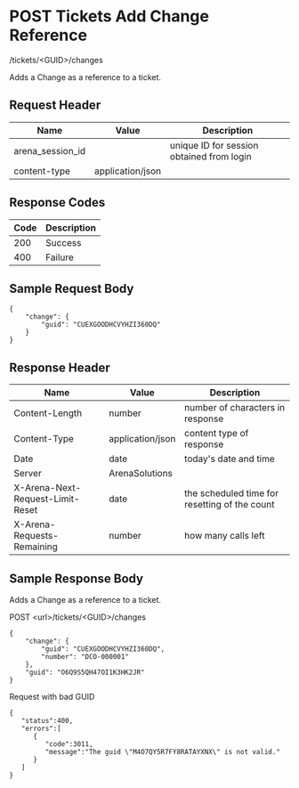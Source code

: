 # POST Tickets Add Change Reference
/tickets/&lt;GUID&gt;/changes

Adds a Change as a reference to a ticket.

## Request Header

| Name  | Value  | Description  |
|  --- |  --- |  --- | 
| arena_session_id  |   | unique ID for session obtained from login  |
| content-type  | application/json  |   |

## Response Codes

| Code  | Description  |
|  --- |  --- | 
| 200  | Success  |
| 400  | Failure  |

## Sample Request Body
```
{
    "change": {
        "guid": "CUEXGOODHCVYHZI360DQ"
    }
}
```
## Response Header

| Name  | Value  | Description  |
|  --- |  --- |  --- | 
| Content-Length  | number  | number of characters in response  |
| Content-Type  | application/json  | content type of response  |
| Date  | date  | today's date and time  |
| Server  | ArenaSolutions  |   |
| X-Arena-Next-Request-Limit-Reset   | date  | the scheduled time for resetting of the count  |
| X-Arena-Requests-Remaining   | number  | how many calls left  |

## Sample Response Body
Adds a Change as a reference to a ticket.

POST &lt;url&gt;/tickets/&lt;GUID&gt;/changes

```
{
    "change": {
        "guid": "CUEXGOODHCVYHZI360DQ",
        "number": "DCO-000001"
    },
    "guid": "O6Q9S5QH47OI1K3HK2JR"
}
```
Request with bad GUID

```
{  
   "status":400,
   "errors":[  
      {  
         "code":3011,
         "message":"The guid \"M4O7QY5R7FY8RATAYXNX\" is not valid."
      }
   ]
}
```
